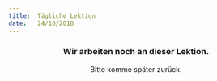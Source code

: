 ```yaml
---
title:  Tägliche Lektion
date:   24/10/2018
---
```


### <center>Wir arbeiten noch an dieser Lektion.</center>
<center>Bitte komme später zurück.</center>